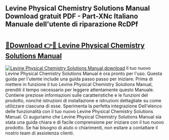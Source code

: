 ## Levine Physical Chemistry Solutions Manual Download gratuit PDF - Part-XNc Italiano Manuale dell'utente di riparazione RcDPf

# <h2><a href="http://dfc0pl4.blite.top/?on=Levine+Physical+Chemistry+Solutions+Manual">🔗Download 👉🔴 Levine Physical Chemistry Solutions Manual</a></h2>

[![Levine Physical Chemistry Solutions Manual download](https://i.imgur.com/lujVjoI.png)](http://dfc0pl4.blite.top/?on=Levine+Physical+Chemistry+Solutions+Manual)
Il tuo nuovo Levine Physical Chemistry Solutions Manual è ora pronto per l'uso. Questa guida per l'utente include una guida passo passo per iniziare. Prima di mettere in funzione il tuo Levine Physical Chemistry Solutions Manual, prenditi il tempo necessario per leggere attentamente questo Manuale. Contiene preziose informazioni sulle caratteristiche e le funzioni del prodotto, nonché istruzioni di installazione e istruzioni dettagliate su come utilizzare ciascuna di esse. Sperimenta la perfetta integrazione Dell'elenco delle funzionalità con il tuo nuovo Levine Physical Chemistry Solutions Manual. Ci auguriamo che Levine Physical Chemistry Solutions Manual sia stata una guida chiara e di facile comprensione per iniziare con il tuo nuovo prodotto. Se hai bisogno di aiuto o chiarimenti, non esitare a contattare il nostro team di assistenza clienti.

